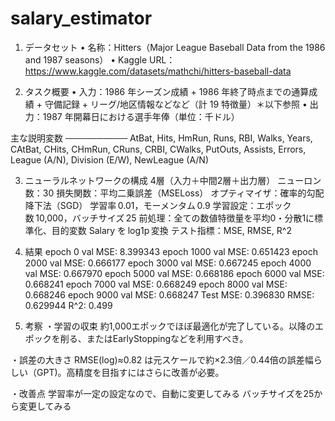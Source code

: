 # salary_estimator
1. データセット
•	名称：Hitters（Major League Baseball Data from the 1986 and 1987 seasons）
•	Kaggle URL：https://www.kaggle.com/datasets/mathchi/hitters-baseball-data

2. タスク概要
•	入力：1986 年シーズン成績 + 1986 年終了時点までの通算成績 + 守備記録 + リーグ/地区情報などなど（計 19 特徴量）＊以下参照
•	出力：1987 年開幕日における選手年俸（単位：千ドル）

主な説明変数
──────────
AtBat, Hits, HmRun, Runs, RBI, Walks,
Years, CAtBat, CHits, CHmRun, CRuns, CRBI, CWalks,
PutOuts, Assists, Errors,
League (A/N), Division (E/W), NewLeague (A/N)

3. ニューラルネットワークの構成
4層（入力＋中間2層＋出力層）
ニューロン数：30
損失関数：平均二乗誤差（MSELoss）
オプティマイザ：確率的勾配降下法（SGD）
学習率 0.01，モーメンタム 0.9
学習設定：エポック数 10,000，バッチサイズ 25
前処理：全ての数値特徴量を平均0・分散1に標準化、目的変数 Salary を log1p 変換
テスト指標：MSE, RMSE, R^2

6. 結果 
epoch    0  val MSE: 8.399343
epoch 1000  val MSE: 0.651423
epoch 2000  val MSE: 0.666177
epoch 3000  val MSE: 0.667245
epoch 4000  val MSE: 0.667970
epoch 5000  val MSE: 0.668186
epoch 6000  val MSE: 0.668241
epoch 7000  val MSE: 0.668249
epoch 8000  val MSE: 0.668246
epoch 9000  val MSE: 0.668247
Test MSE: 0.396830  RMSE: 0.629944  R^2: 0.499
 
7. 考察
・学習の収束
約1,000エポックでほぼ最適化が完了している。以降のエポックを削る、またはEarlyStoppingなどを利用すべき。

・誤差の大きさ
RMSE(log)≈0.82 は元スケールで約×2.3倍／0.44倍の誤差幅らしい（GPT)。高精度を目指すにはさらに改善が必要。

・改善点
学習率が一定の設定なので、自動に変更してみる
バッチサイズを25から変更してみる
